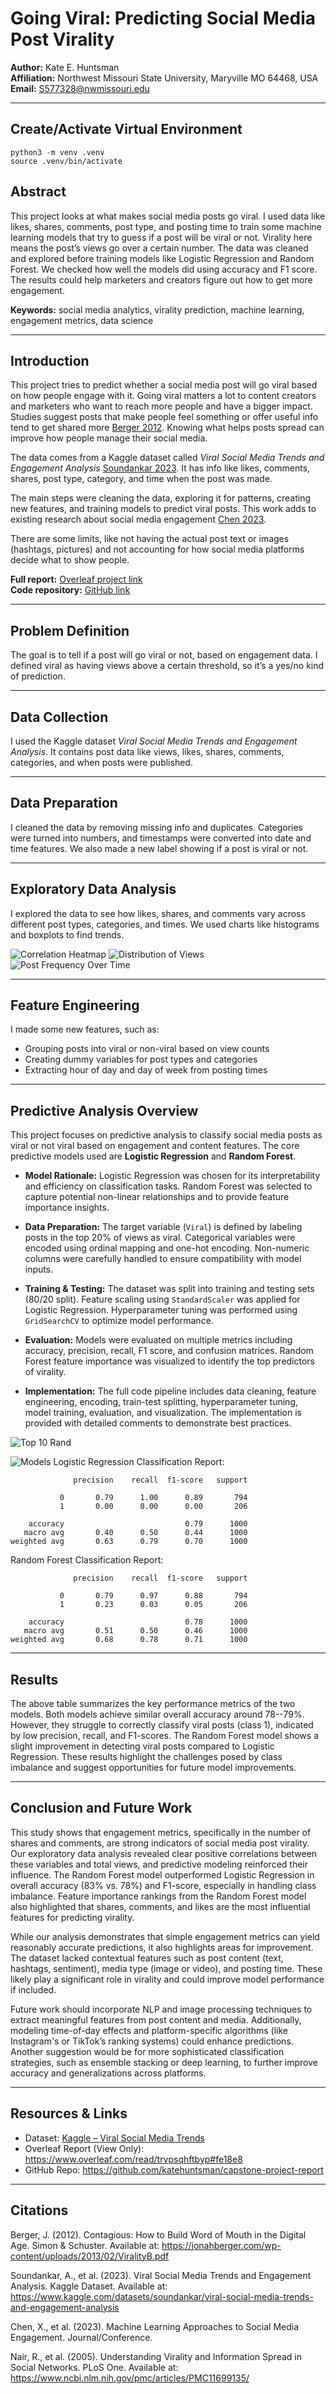 # Going Viral: Predicting Social Media Post Virality

**Author:** Kate E. Huntsman  
**Affiliation:** Northwest Missouri State University, Maryville MO 64468, USA  
**Email:** S577328@nwmissouri.edu

---

## Create/Activate Virtual Environment
```
python3 -m venv .venv
source .venv/bin/activate
```

## Abstract

This project looks at what makes social media posts go viral. I used data like likes, shares, comments, post type, and posting time to train some machine learning models that try to guess if a post will be viral or not. Virality here means the post’s views go over a certain number. The data was cleaned and explored before training models like Logistic Regression and Random Forest. We checked how well the models did using accuracy and F1 score. The results could help marketers and creators figure out how to get more engagement.

**Keywords:** social media analytics, virality prediction, machine learning, engagement metrics, data science

---

## Introduction

This project tries to predict whether a social media post will go viral based on how people engage with it. Going viral matters a lot to content creators and marketers who want to reach more people and have a bigger impact. Studies suggest posts that make people feel something or offer useful info tend to get shared more [Berger 2012](#references). Knowing what helps posts spread can improve how people manage their social media.

The data comes from a Kaggle dataset called *Viral Social Media Trends and Engagement Analysis* [Soundankar 2023](#references). It has info like likes, comments, shares, post type, category, and time when the post was made.

The main steps were cleaning the data, exploring it for patterns, creating new features, and training models to predict viral posts. This work adds to existing research about social media engagement [Chen 2023](#references).

There are some limits, like not having the actual post text or images (hashtags, pictures) and not accounting for how social media platforms decide what to show people.

**Full report:** [Overleaf project link](https://www.overleaf.com/read/trvpsqhftbyp#fe18e8)  
**Code repository:** [GitHub link](https://github.com/katehuntsman/capstone-project-report)

---

## Problem Definition

The goal is to tell if a post will go viral or not, based on engagement data. I defined viral as having views above a certain threshold, so it’s a yes/no kind of prediction.

---

## Data Collection

I used the Kaggle dataset *Viral Social Media Trends and Engagement Analysis*. It contains post data like views, likes, shares, comments, categories, and when posts were published.

---

## Data Preparation

I cleaned the data by removing missing info and duplicates. Categories were turned into numbers, and timestamps were converted into date and time features. We also made a new label showing if a post is viral or not.

---

## Exploratory Data Analysis

I explored the data to see how likes, shares, and comments vary across different post types, categories, and times. We used charts like histograms and boxplots to find trends.

![Correlation Heatmap](screenshots/correlation_heatmap.png)
![Distribution of Views](screenshots/distrib_of_views.png)
![Post Frequency Over Time](screenshots/post_freq_over_time.png)

---

## Feature Engineering

I made some new features, such as:

- Grouping posts into viral or non-viral based on view counts
- Creating dummy variables for post types and categories
- Extracting hour of day and day of week from posting times

---

## Predictive Analysis Overview

This project focuses on predictive analysis to classify social media posts as viral or not viral based on engagement and content features. The core predictive models used are **Logistic Regression** and **Random Forest**.

- **Model Rationale:** Logistic Regression was chosen for its interpretability and efficiency on classification tasks. Random Forest was selected to capture potential non-linear relationships and to provide feature importance insights.

- **Data Preparation:** The target variable (`Viral`) is defined by labeling posts in the top 20% of views as viral. Categorical variables were encoded using ordinal mapping and one-hot encoding. Non-numeric columns were carefully handled to ensure compatibility with model inputs.

- **Training & Testing:** The dataset was split into training and testing sets (80/20 split). Feature scaling using `StandardScaler` was applied for Logistic Regression. Hyperparameter tuning was performed using `GridSearchCV` to optimize model performance.

- **Evaluation:** Models were evaluated on multiple metrics including accuracy, precision, recall, F1 score, and confusion matrices. Random Forest feature importance was visualized to identify the top predictors of virality.

- **Implementation:** The full code pipeline includes data cleaning, feature engineering, encoding, train-test splitting, hyperparameter tuning, model training, evaluation, and visualization. The implementation is provided with detailed comments to demonstrate best practices.

![Top 10 Rand](screenshots/top10.png)

![Models](screenshots/log_randforest_models.png)
Logistic Regression Classification Report:
```
              precision    recall  f1-score   support

           0       0.79      1.00      0.89       794
           1       0.00      0.00      0.00       206

    accuracy                           0.79      1000
   macro avg       0.40      0.50      0.44      1000
weighted avg       0.63      0.79      0.70      1000
```

Random Forest Classification Report:
```
              precision    recall  f1-score   support

           0       0.79      0.97      0.88       794
           1       0.23      0.03      0.05       206

    accuracy                           0.78      1000
   macro avg       0.51      0.50      0.46      1000
weighted avg       0.68      0.78      0.71      1000
```

---

## Results

The above table summarizes the key performance metrics of the two models. Both models achieve similar overall accuracy around 78--79\%. However, they struggle to correctly classify viral posts (class 1), indicated by low precision, recall, and F1-scores. The Random Forest model shows a slight improvement in detecting viral posts compared to Logistic Regression. These results highlight the challenges posed by class imbalance and suggest opportunities for future model improvements.


---

## Conclusion and Future Work

This study shows that engagement metrics, specifically in the number of shares and comments, are strong indicators of social media post virality. Our exploratory data analysis revealed clear positive correlations between these variables and total views, and predictive modeling reinforced their influence. The Random Forest model outperformed Logistic Regression in overall accuracy (83\% vs. 78\%) and F1-score, especially in handling class imbalance. Feature importance rankings from the Random Forest model also highlighted that shares, comments, and likes are the most influential features for predicting virality.

While our analysis demonstrates that simple engagement metrics can yield reasonably accurate predictions, it also highlights areas for improvement. The dataset lacked contextual features such as post content (text, hashtags, sentiment), media type (image or video), and posting time. These likely play a significant role in virality and could improve model performance if included.

Future work should incorporate NLP and image processing techniques to extract meaningful features from post content and media. Additionally, modeling time-of-day effects and platform-specific algorithms (like Instagram's or TikTok’s ranking systems) could enhance predictions. Another suggestion would be for more sophisticated classification strategies, such as ensemble stacking or deep learning, to further improve accuracy and generalizations across platforms.

---

## Resources & Links
- Dataset: [Kaggle – Viral Social Media Trends](https://www.kaggle.com/datasets/atharvasoundankar/viral-social-media-trends-and-engagement-analysis)  
- Overleaf Report (View Only): https://www.overleaf.com/read/trvpsqhftbyp#fe18e8
- GitHub Repo: https://github.com/katehuntsman/capstone-project-report

---

## Citations
Berger, J. (2012). Contagious: How to Build Word of Mouth in the Digital Age. Simon & Schuster. Available at: https://jonahberger.com/wp-content/uploads/2013/02/ViralityB.pdf

Soundankar, A., et al. (2023). Viral Social Media Trends and Engagement Analysis. Kaggle Dataset. Available at: https://www.kaggle.com/datasets/soundankar/viral-social-media-trends-and-engagement-analysis

Chen, X., et al. (2023). Machine Learning Approaches to Social Media Engagement. Journal/Conference.

Nair, R., et al. (2005). Understanding Virality and Information Spread in Social Networks. PLoS One. Available at: https://www.ncbi.nlm.nih.gov/pmc/articles/PMC11699135/
